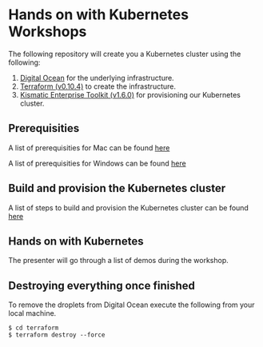 # Hands on with Kubernetes Workshops

The following repository will create you a Kubernetes cluster using the following:


1. [Digital Ocean](https://www.digitalocean.com/) for the underlying infrastructure.
2. [Terraform (v0.10.4)](https://www.terraform.io/) to create the infrastructure.
3. [Kismatic Enterprise Toolkit (v1.6.0)](https://github.com/apprenda/kismatic) for provisioning our Kubernetes cluster.

## Prerequisities

A list of prerequisities for Mac can be found [here](docs/1-mac-prerequisities.md)

A list of prerequisities for Windows can be found [here](docs/2-windows-prerequisities.md)

## Build and provision the Kubernetes cluster

A list of steps to build and provision the Kubernetes cluster can be found [here](docs/3-build-cluster.md)

## Hands on with Kubernetes

The presenter will go through a list of demos during the workshop.

## Destroying everything once finished

To remove the droplets from Digital Ocean execute the following from your local machine.

```
$ cd terraform
$ terraform destroy --force
```